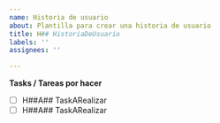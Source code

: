 ```yaml
---
name: Historia de usuario
about: Plantilla para crear una historia de usuario
title: H## HistoriaDeUsuario
labels: ''
assignees: ''

---
```


**Tasks / Tareas por hacer**
- [ ] H##A## TaskARealizar
- [ ] H##A## TaskARealizar
